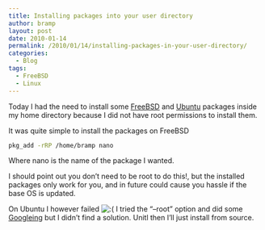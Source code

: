 ```yaml
---
title: Installing packages into your user directory
author: bramp
layout: post
date: 2010-01-14
permalink: /2010/01/14/installing-packages-in-your-user-directory/
categories:
  - Blog
tags:
  - FreeBSD
  - Linux
---
```

Today I had the need to install some [FreeBSD][1] and [Ubuntu][2] packages inside my home directory because I did not have root permissions to install them.

It was quite simple to install the packages on FreeBSD

```bash
pkg_add -rRP /home/bramp nano
```

Where nano is the name of the package I wanted.

I should point out you don&#8217;t need to be root to do this!, but the installed packages only work for you, and in future could cause you hassle if the base OS is updated.

On Ubuntu I however failed <img src="http://bramp.net/blog/wp-includes/images/smilies/icon_sad.gif" alt=":(" class="wp-smiley" /> I tried the &#8220;&#8211;root&#8221; option and did some [Googleing][3] but I didn&#8217;t find a solution. Unitl then I&#8217;ll just install from source.

 [1]: http://www.freebsd.org/
 [2]: http://www.ubuntu.com/
 [3]: http://ubuntuforums.org/archive/index.php/t-513933.html
 